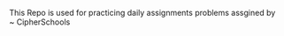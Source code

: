 This Repo is used for practicing daily assignments problems assgined by   
                                                        ~ CipherSchools